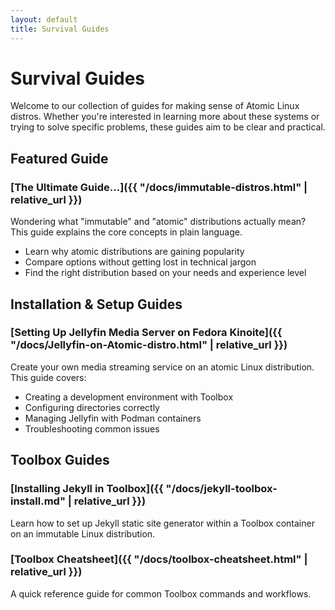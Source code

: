 ```yaml
---
layout: default
title: Survival Guides
---
```


# Survival Guides

Welcome to our collection of guides for making sense of Atomic Linux distros. Whether you're interested in learning more about these systems or trying to solve specific problems, these guides aim to be clear and practical.

## Featured Guide

### [The Ultimate Guide...]({{ "/docs/immutable-distros.html" | relative_url }})

Wondering what "immutable" and "atomic" distributions actually mean? This guide explains the core concepts in plain language.

- Learn why atomic distributions are gaining popularity
- Compare options without getting lost in technical jargon
- Find the right distribution based on your needs and experience level

## Installation & Setup Guides

### [Setting Up Jellyfin Media Server on Fedora Kinoite]({{ "/docs/Jellyfin-on-Atomic-distro.html" | relative_url }})

Create your own media streaming service on an atomic Linux distribution. This guide covers:

- Creating a development environment with Toolbox
- Configuring directories correctly
- Managing Jellyfin with Podman containers
- Troubleshooting common issues


## Toolbox Guides

### [Installing Jekyll in Toolbox]({{ "/docs/jekyll-toolbox-install.md" | relative_url }})

Learn how to set up Jekyll static site generator within a Toolbox container on an immutable Linux distribution.

### [Toolbox Cheatsheet]({{ "/docs/toolbox-cheatsheet.html" | relative_url }})

A quick reference guide for common Toolbox commands and workflows.


